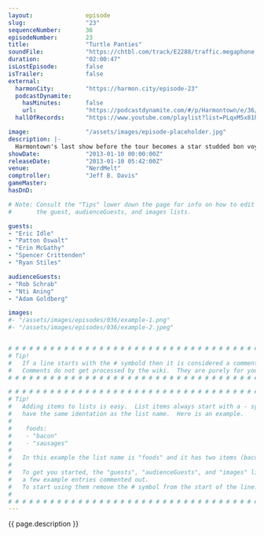 ```yaml
---
layout:               episode
slug:                 "23"
sequenceNumber:       36
episodeNumber:        23
title:                "Turtle Panties"
soundFile:            "https://chtbl.com/track/E2288/traffic.megaphone.fm/STA2507815919.mp3?updated=1554325109"
duration:             "02:00:47"
isLostEpisode:        false
isTrailer:            false
external:
  harmonCity:         "https://harmon.city/episode-23"
  podcastDynamite:
    hasMinutes:       false
    url:              "https://podcastdynamite.com/#/p/Harmontown/e/36/23"
  hallOfRecords:      "https://www.youtube.com/playlist?list=PLqxM5x81hNObZP-_CSxZLB6OPFjju-4qi"

image:                "/assets/images/episode-placeholder.jpg"
description: |-
  Harmontown's last show before the tour becomes a star studded bon voyage. Eric Idle teaches Dan to write songs, Patton Oswalt teaches him the meaning of fear and Ryan Stiles teaches him that fighting displacer beasts takes 45 minutes.
showDate:             "2013-01-10 00:00:00Z"
releaseDate:          "2013-01-10 05:42:00Z"
venue:                "NerdMelt"
comptroller:          "Jeff B. Davis"
gameMaster:           
hasDnD:               

# Note: Consult the "Tips" lower down the page for info on how to edit
#       the guest, audienceGuests, and images lists.

guests:
- "Eric Idle"
- "Patton Oswalt"
- "Erin McGathy"
- "Spencer Crittenden"
- "Ryan Stiles"

audienceGuests:
- "Rob Schrab"
- "Nti Aning"
- "Adam Goldberg"

images:
#- "/assets/images/episodes/036/example-1.png"
#- "/assets/images/episodes/036/example-2.jpeg"


# # # # # # # # # # # # # # # # # # # # # # # # # # # # # # # # # # # # # # # # # # # # #
# Tip!
#   If a line starts with the # symbold then it is considered a comment.
#   Comments do not get processed by the wiki.  They are purely for your information.
# # # # # # # # # # # # # # # # # # # # # # # # # # # # # # # # # # # # # # # # # # # # #

# # # # # # # # # # # # # # # # # # # # # # # # # # # # # # # # # # # # # # # # # # # # #
# Tip!
#   Adding items to lists is easy.  List items always start with a - symbol and have
#   have the same identation as the list name.  Here is an example.
#
#    foods:
#    - "bacon"
#    - "sausages"
#
#   In this example the list name is "foods" and it has two items (bacon, and sausages).
#
#   To get you started, the "guests", "audienceGuests", and "images" lists below have
#   a few example entries commented out.
#   To start using them remove the # symbol from the start of the line.
#
# # # # # # # # # # # # # # # # # # # # # # # # # # # # # # # # # # # # # # # # # # # # #
---
```


<!-- The episode description will be rendered here -->
{{ page.description }}

<!-- Add your content BELOW here -->
<!-- vvvvvvvvvvvvvvvvvvvvvvvvvvv -->




<!-- ^^^^^^^^^^^^^^^^^^^^^^^^^^^ -->
<!-- Add your content ABOVE here -->

<!-- The episode gallery will be rendered here -->